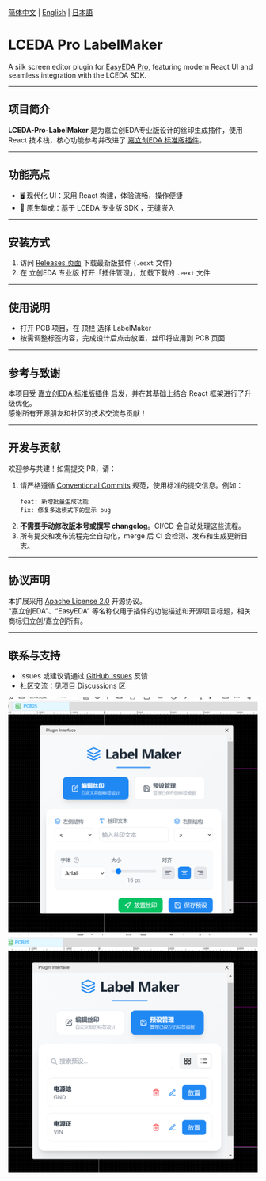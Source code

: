 [简体中文](#) | [English](./docs/README.en.md) | [日本語](./docs/README.ja.md)

# LCEDA Pro LabelMaker

A silk screen editor plugin for [EasyEDA Pro](https://lceda.cn/), featuring modern React UI and seamless integration with the LCEDA SDK.

---

## 项目简介

**LCEDA-Pro-LabelMaker** 是为嘉立创EDA专业版设计的丝印生成插件，使用 React 技术栈，核心功能参考并改进了 [嘉立创EDA 标准版插件](https://github.com/xsrf/easyeda-labelmaker)。

---

## 功能亮点

-   🖥️ 现代化 UI：采用 React 构建，体验流畅，操作便捷
-   🔗 原生集成：基于 LCEDA 专业版 SDK ，无缝嵌入

---

## 安装方式

1. 访问 [Releases 页面](../../releases) 下载最新版插件 (`.eext` 文件)
2. 在 立创EDA 专业版 打开「插件管理」，加载下载的 `.eext` 文件

---

## 使用说明

-   打开 PCB 项目，在 顶栏 选择 LabelMaker
-   按需调整标签内容，完成设计后点击放置，丝印将应用到 PCB 页面

---

## 参考与致谢

本项目受 [嘉立创EDA 标准版插件](https://github.com/xsrf/easyeda-labelmaker) 启发，并在其基础上结合 React 框架进行了升级优化。  
感谢所有开源朋友和社区的技术交流与贡献！

---

## 开发与贡献

欢迎参与共建！如需提交 PR，请：

1. 请严格遵循 [Conventional Commits](https://www.conventionalcommits.org/zh-hans/v1.0.0/) 规范，使用标准的提交信息。例如：
    ```
    feat: 新增批量生成功能
    fix: 修复多选模式下的显示 bug
    ```
2. **不需要手动修改版本号或撰写 changelog**。CI/CD 会自动处理这些流程。
3. 所有提交和发布流程完全自动化，merge 后 CI 会检测、发布和生成更新日志。

---

## 协议声明

本扩展采用 [Apache License 2.0](https://choosealicense.com/licenses/apache-2.0/) 开源协议。  
“嘉立创EDA”、“EasyEDA” 等名称仅用于插件的功能描述和开源项目标题，相关商标归立创/嘉立创所有。

---

## 联系与支持

-   Issues 或建议请通过 [GitHub Issues](../../issues) 反馈
-   社区交流：见项目 Discussions 区

![Plugin Screenshot 1](./docs/images/plugin1.png)
![Plugin Screenshot 2](./docs/images/plugin2.png)
